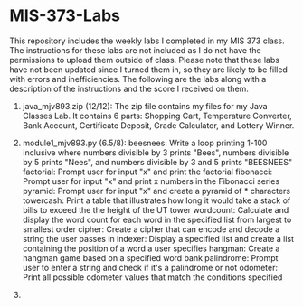 # MIS-373-Labs
This repository includes the weekly labs I completed in my MIS 373 class. 
The instructions for these labs are not included as I do not have the permissions to upload them outside of class.
Please note that these labs have not been updated since I turned them in, so they are likely to be filled with errors and inefficiencies. 
The following are the labs along with a description of the instructions and the score I received on them.

1. java_mjv893.zip (12/12): 
  The zip file contains my files for my Java Classes Lab. It contains 6 parts: Shopping Cart, Temperature Converter, Bank Account,  Certificate Deposit, Grade Calculator, and Lottery Winner.

2. module1_mjv893.py (6.5/8): 
  beesnees: Write a loop printing 1-100 inclusive where numbers divisible by 3 prints "Bees", numbers divisible by 5 prints "Nees", and numbers divisible by 3 and 5 prints "BEESNEES"
  factorial: Prompt user for input "x" and print the factorial
  fibonacci: Prompt user for input "x" and print x numbers in the Fibonacci series
  pyramid: Prompt user for input "x" and create a pyramid of * characters
  towercash: Print a table that illustrates how long it would take a stack of bills to exceed the the height of the UT tower
  wordcount: Calculate and display the word count for each word in the specified list from largest to smallest order
  cipher: Create a cipher that can encode and decode a string the user passes in
  indexer: Display a specified list and create a list containing the position of a word a user specifies
  hangman: Create a hangman game based on a specified word bank
  palindrome: Prompt user to enter a string and check if it's a palindrome or not
  odometer: Print all possible odometer values that match the conditions specified
  
 3. 
